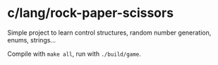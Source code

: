 # c/lang/rock-paper-scissors

Simple project to learn control structures, random number generation, enums, strings...

Compile with `make all`, run with `./build/game`.
